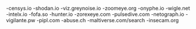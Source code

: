 -censys.io
-shodan.io
-viz.greynoise.io
-zoomeye.org
-onyphe.io
-wigle.net
-intelx.io
-fofa.so
-hunter.io
-zorexeye.com
-pulsedive.com
-netograph.io
-vigilante.pw
-pipl.com
-abuse.ch
-maltiverse.com/search
-insecam.org
